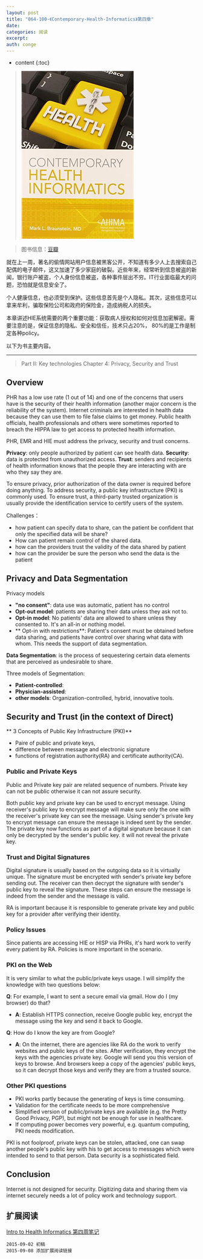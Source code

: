 ```yaml
---
layout: post
title: "064-100-《Contemporary-Health-Informatics》第四章"
date:
categories: 阅读
excerpt:
auth: conge
---
```

* content
{:toc}

> ![Contemporary Health Informatics](/assets/images/阅读/118382-aa432bd3d772d66a.jpg)

> 图书信息：[豆瓣](http://book.douban.com/subject/26601196/a0)

就在上一周，著名的偷情网站用户信息被黑客公开，不知道有多少人上去搜索自己配偶的电子邮件，这又加速了多少家庭的破裂。近些年来，经常听到信息被盗的新闻，银行账户被盗，个人身份信息被盗，各种事件层出不穷。IT行业面临最大的问题，恐怕就是信息安全了。

个人健康信息，也必须受到保护。这些信息首先是个人隐私。其次，这些信息可以拿来牟利，骗取保险公司和政府的保险金，造成纳税人的损失。

本章讲述HIE系统需要的两个重要功能：获取病人授权和如何对信息加密解密。需要注意的是，保证信息的隐私、安全和信任，技术只占20%， 80%的是工作是制定各种policy。

以下为书主要内容。

----

> Part II: Key technologies
> Chapter 4: Privacy, Security and Trust 

## Overview

PHR has a low use rate (1 out of 14) and one of the concerns that  users have is the security of their health information (another major concern is the reliability of the system). Internet criminals are interested in health data because they can use them to file false claims to get money. Public health officials, health professionals and others were sometimes reported to breach the HIPPA law to get access to protected health information.

PHR, EMR and HIE must address the privacy, security and trust concerns.

**Privacy**: only people authorized by patient can see health data. 
**Security**: data is protected from unauthorized access.
**Trust**: senders and recipients of health information knows that the people they are interacting with are who they say they are.

To ensure privacy, prior authorization of the data owner is required before doing anything. To address security, a public key infrastructure (PKI) is commonly used. To ensure trust, a third-party trusted organization is usually provide the identification service to certify users of the system.

Challenges：

* how patient can specify data to share, can the patient be confident that only the specified data will be share?
* How can patient remain control of the shared data.
* how can the providers trust the validity of the data shared by patient
* how can the provider be sure the person who send the data is the patient

## Privacy and Data Segmentation

Privacy models
*  **"no consent"**: data use was automatic, patient has no control
* **Opt-out model**: patients are sharing their data unless they ask not to.
* **Opt-in model**: No patients' data are allowed to share unless they consented to. It's an all-in or nothing model.
* ** Opt-in with restrictions**: Patient's consent must be obtained before data sharing, and patients have control over sharing what data with whom. This needs the support of data segmentation.

**Data Segmentation**: is the process of sequestering certain data elements that are perceived as undesirable to share.

Three models of Segmentation:

* **Patient-controlled**:
* **Physician-assisted**:
* **other models**: Organization-controlled, hybrid, innovative tools.

## Security and Trust (in the context of Direct)

** 3 Concepts of Public Key Infrastructure (PKI)**
* Paire of public and private keys, 
* difference between message and electronic signature
* functions of registration authority(RA) and certificate authority(CA).

### Public and Private Keys

Public and Private key pair are related sequence of numbers. Private key can not be public otherwise it can not assure security.

Both public key and private key can be used to encrypt message. Using receiver's public key to encrypt message will make sure only the one with the receiver's private key can see the message. Using sender's private key to encrypt message can ensure the message is indeed sent by the sender. The private key now functions as part of a digital signature because it can only be decrypted by the sender's public key.  it will not reveal the private key.

### Trust and Digital Signatures

Digital signature is usually based on the outgoing data so it is virtually unique. The signature must be encrypted with sender's private key before sending out. The receiver can then decrypt the signature with sender's public key to reveal the signature. These steps can ensure the message is indeed from the sender and the message is valid.

RA is important because it is responsible to generate private key and public key for a provider after verifying their identity.

### Policy Issues

Since patients are accessing HIE or HISP via PHRs, it's hard work to verify every patient by RA. Policies is more important in the scenario.

### PKI on the Web

It is very similar to what the public/private keys usage. I will simplify the knowledge with two questions below:

**Q**: For example, I want to sent a secure email via gmail. How do I (my browser) do that?

* **A**: Establish HTTPS connection, receive Google public key, encrypt the message using the key and send it back to Google.

**Q**: How do I know the key are from Google?
* **A**: On the internet, there are agencies like RA do the work to verify websites and public keys of the sites. After verification, they encrypt the keys with the agencies private key. Google will send you this version of keys to browse. And browsers keep a copy of the agencies' public keys, so it can decrypt those keys and verify they are from a trusted source. 

### Other PKI questions

* PKI works partly because the generating of keys is time consuming.
* Validation for the certificate needs to be more comprehensive
* Simplified version of public/private keys are available (e.g. the Pretty Good Privacy, PGP), but might not be enough for use in healthcare.
* If computing power becomes very powerful, e.g. quantum computing, PKI needs modification.

PKI is not foolproof, private keys can be stolen, attacked, one can swap another people's public key with his to get access to messages which were intended to send to that person. Data security is a sophisticated field.

## Conclusion

Internet is not designed for security. Digitizing data and sharing them via internet securely needs a lot of policy work and technology support.

## 扩展阅读

[Intro to Health Informatics 第四周笔记](http://www.jianshu.com/p/86912223d821)
```
2015-09-02 初稿
2015-09-08 添加扩展阅读链接
```
